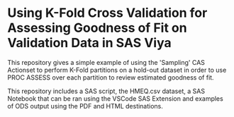 # Using K-Fold Cross Validation for Assessing Goodness of Fit on Validation Data in SAS Viya
This repository gives a simple example of using the 'Sampling' CAS Actionset to perform K-Fold partitions on a hold-out dataset in order to use PROC ASSESS over each partition to review estimated goodness of fit. 

This repository includes a SAS script, the HMEQ.csv dataset, a SAS Notebook that can be ran using the VSCode SAS Extension and examples of ODS output using the PDF and HTML destinations.


